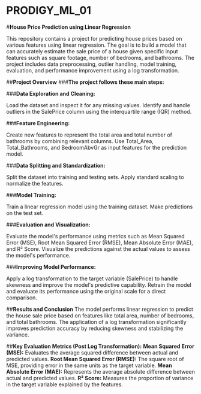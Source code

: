 # PRODIGY_ML_01

#**House Price Prediction using Linear Regression**

This repository contains a project for predicting house prices based on various features using linear regression. The goal is to build a model that can accurately estimate the sale price of a house given specific input features such as square footage, number of bedrooms, and bathrooms. The project includes data preprocessing, outlier handling, model training, evaluation, and performance improvement using a log transformation.

##**Project Overview**
###**The project follows these main steps:**

###**Data Exploration and Cleaning:**

Load the dataset and inspect it for any missing values.
Identify and handle outliers in the SalePrice column using the interquartile range (IQR) method.

###**Feature Engineering:**

Create new features to represent the total area and total number of bathrooms by combining relevant columns.
Use Total_Area, Total_Bathrooms, and BedroomAbvGr as input features for the prediction model.

###**Data Splitting and Standardization:**

Split the dataset into training and testing sets.
Apply standard scaling to normalize the features.

###**Model Training:**

Train a linear regression model using the training dataset.
Make predictions on the test set.

###**Evaluation and Visualization:**

Evaluate the model's performance using metrics such as Mean Squared Error (MSE), Root Mean Squared Error (RMSE), Mean Absolute Error (MAE), and R² Score.
Visualize the predictions against the actual values to assess the model's performance.

###**Improving Model Performance:**

Apply a log transformation to the target variable (SalePrice) to handle skewness and improve the model's predictive capability.
Retrain the model and evaluate its performance using the original scale for a direct comparison.

##**Results and Conclusion**
The model performs linear regression to predict the house sale price based on features like total area, number of bedrooms, and total bathrooms. The application of a log transformation significantly improves prediction accuracy by reducing skewness and stabilizing the variance.

##**Key Evaluation Metrics (Post Log Transformation):**
**Mean Squared Error (MSE):** Evaluates the average squared difference between actual and predicted values.
**Root Mean Squared Error (RMSE):** The square root of MSE, providing error in the same units as the target variable.
**Mean Absolute Error (MAE):** Represents the average absolute difference between actual and predicted values.
**R² Score:** Measures the proportion of variance in the target variable explained by the features.
